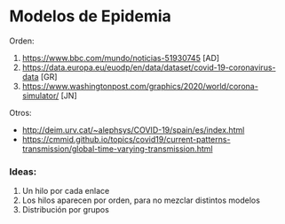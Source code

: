 # Modelos de Epidemia

Orden:
1. https://www.bbc.com/mundo/noticias-51930745 [AD]
2. https://data.europa.eu/euodp/en/data/dataset/covid-19-coronavirus-data [GR]
3. https://www.washingtonpost.com/graphics/2020/world/corona-simulator/ [JN] 

Otros:
- http://deim.urv.cat/~alephsys/COVID-19/spain/es/index.html 
- https://cmmid.github.io/topics/covid19/current-patterns-transmission/global-time-varying-transmission.html

### Ideas:
1. Un hilo por cada enlace
2. Los hilos aparecen por orden, para no mezclar distintos modelos
3. Distribución por grupos
